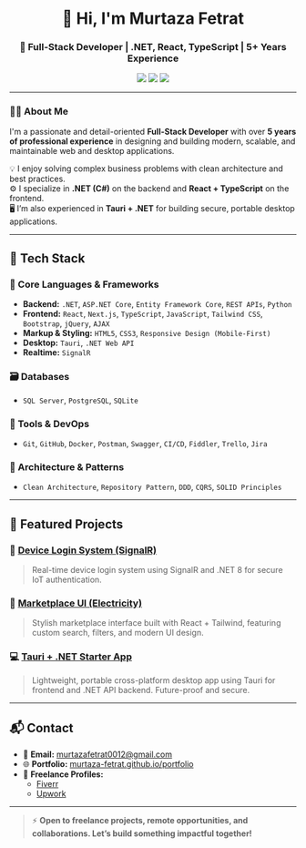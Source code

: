 <!-- GitHub Profile README | Expert Full-Stack Developer -->

<h1 align="center">👋 Hi, I'm Murtaza Fetrat</h1>
<h3 align="center">🚀 Full-Stack Developer | .NET, React, TypeScript | 5+ Years Experience</h3>

<p align="center">
  <a href="mailto:murtazafetrat0012@gmail.com"><img src="https://img.shields.io/badge/Email-%23EA4335?style=for-the-badge&logo=gmail&logoColor=white"/></a>
  <a href="https://murtaza-fetrat.github.io/portfolio" target="_blank"><img src="https://img.shields.io/badge/Portfolio-%23000000?style=for-the-badge&logo=google-chrome&logoColor=white"/></a>
  <a href="https://github.com/murtaza-fetrat"><img src="https://img.shields.io/github/followers/murtaza-fetrat?label=GitHub&style=for-the-badge"/></a>
</p>

---

### 👨‍💻 About Me

I'm a passionate and detail-oriented **Full-Stack Developer** with over **5 years of professional experience** in designing and building modern, scalable, and maintainable web and desktop applications.

💡 I enjoy solving complex business problems with clean architecture and best practices.  
⚙️ I specialize in **.NET (C#)** on the backend and **React + TypeScript** on the frontend.  
🖥️ I’m also experienced in **Tauri + .NET** for building secure, portable desktop applications.

---

## 🚀 Tech Stack

### 🧠 Core Languages & Frameworks
- **Backend:** `.NET`, `ASP.NET Core`, `Entity Framework Core`, `REST APIs`, `Python`
- **Frontend:** `React`, `Next.js`, `TypeScript`, `JavaScript`, `Tailwind CSS`, `Bootstrap`, `jQuery`, `AJAX`
- **Markup & Styling:** `HTML5`, `CSS3`, `Responsive Design (Mobile-First)`
- **Desktop:** `Tauri`, `.NET Web API`
- **Realtime:** `SignalR`

### 🗃️ Databases
- `SQL Server`, `PostgreSQL`, `SQLite`

### 🔧 Tools & DevOps
- `Git`, `GitHub`, `Docker`, `Postman`, `Swagger`, `CI/CD`, `Fiddler`, `Trello`, `Jira`

### 🧩 Architecture & Patterns
- `Clean Architecture`, `Repository Pattern`, `DDD`, `CQRS`, `SOLID Principles`

---

## 📂 Featured Projects

### 🔐 [Device Login System (SignalR)](https://github.com/yourusername/device-auth-signalr)
> Real-time device login system using SignalR and .NET 8 for secure IoT authentication.

### 🛒 [Marketplace UI (Electricity)](https://github.com/murtaza-fetrat/marketplace-ui)
> Stylish marketplace interface built with React + Tailwind, featuring custom search, filters, and modern UI design.

### 💻 [Tauri + .NET Starter App](https://github.com/murtaza-fetrat/tauri-dotnet-starter)
> Lightweight, portable cross-platform desktop app using Tauri for frontend and .NET API backend. Future-proof and secure.

---

## 📬 Contact

- 📧 **Email:** [murtazafetrat0012@gmail.com](mailto:murtazafetrat0012@gmail.com)  
- 🌐 **Portfolio:** [murtaza-fetrat.github.io/portfolio](https://murtaza-fetrat.github.io/portfolio)  
- 🧳 **Freelance Profiles:**  
  - [Fiverr](https://yourfiverrprofilelink)  
  - [Upwork](https://yourupworkprofilelink)

---

> ⚡ **Open to freelance projects, remote opportunities, and collaborations. Let’s build something impactful together!**
